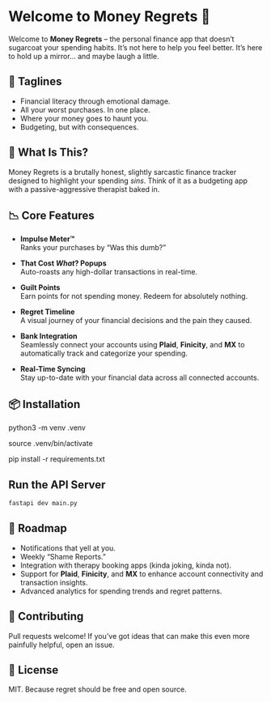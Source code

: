 # Welcome to Money Regrets 💸

Welcome to **Money Regrets** – the personal finance app that doesn’t sugarcoat your spending habits. It’s not here to help you feel better. It’s here to hold up a mirror… and maybe laugh a little.


## 🧾 Taglines
- Financial literacy through emotional damage.
- All your worst purchases. In one place.
- Where your money goes to haunt you.
- Budgeting, but with consequences.


## 🎯 What Is This?

Money Regrets is a brutally honest, slightly sarcastic finance tracker designed to highlight your spending *sins*. Think of it as a budgeting app with a passive-aggressive therapist baked in.


## 📉 Core Features

- **Impulse Meter™**  
  Ranks your purchases by “Was this dumb?”

- **That Cost *What*? Popups**  
  Auto-roasts any high-dollar transactions in real-time.

- **Guilt Points**  
  Earn points for not spending money. Redeem for absolutely nothing.

- **Regret Timeline**  
  A visual journey of your financial decisions and the pain they caused.

- **Bank Integration**  
  Seamlessly connect your accounts using **Plaid**, **Finicity**, and **MX** to automatically track and categorize your spending.

- **Real-Time Syncing**  
  Stay up-to-date with your financial data across all connected accounts.


## 📦 Installation

python3 -m venv .venv

source .venv/bin/activate

pip install -r requirements.txt

## Run the API Server

```bash
fastapi dev main.py
```

## 🚧 Roadmap

- Notifications that yell at you.
- Weekly “Shame Reports.”
- Integration with therapy booking apps (kinda joking, kinda not).
- Support for **Plaid**, **Finicity**, and **MX** to enhance account connectivity and transaction insights.
- Advanced analytics for spending trends and regret patterns.

## 🤝 Contributing

Pull requests welcome! If you’ve got ideas that can make this even more painfully helpful, open an issue.


## 📜 License

MIT. Because regret should be free and open source.